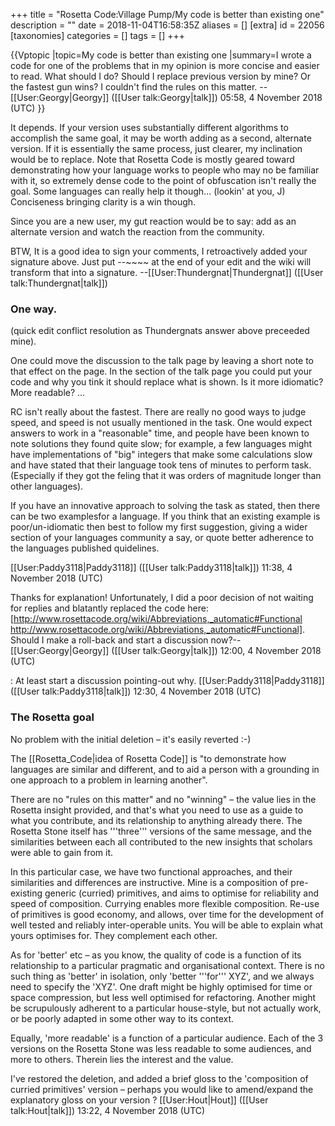 +++
title = "Rosetta Code:Village Pump/My code is better than existing one"
description = ""
date = 2018-11-04T16:58:35Z
aliases = []
[extra]
id = 22056
[taxonomies]
categories = []
tags = []
+++

{{Vptopic
|topic=My code is better than existing one
|summary=I wrote a code for one of the problems that in my opinion is more concise and easier to read. What should I do? Should I replace previous version by mine? Or the fastest gun wins? I couldn't find the rules on this matter. -- [[User:Georgy|Georgy]] ([[User talk:Georgy|talk]]) 05:58, 4 November 2018‎ (UTC)
}}

It depends. If your version uses substantially different algorithms to accomplish the same goal, it may be worth adding as a second, alternate version. If it is essentially the same process, just clearer, my inclination would be to replace. Note that Rosetta Code is mostly geared toward demonstrating how your language works to people who may no be familiar with it, so extremely dense code to the point of obfuscation isn't really the goal. Some languages can really help it though... (lookin' at you, J) Conciseness bringing clarity is a win though.

Since you are a new user, my gut reaction would be to say: add as an alternate version and watch the reaction from the community.

BTW, It is a good idea to sign your comments, I retroactively added your signature above. Just put <nowiki> --~~~~ </nowiki> at the end of your edit and the wiki will transform that into a signature. --[[User:Thundergnat|Thundergnat]] ([[User talk:Thundergnat|talk]])



### One way.

(quick edit conflict resolution as Thundergnats answer above preceeded mine).

One could move the discussion to the talk page by leaving a short note to that effect on the page. In the section of the talk page you could put your code and why you tink it should replace what is shown. Is it more idiomatic? More readable? ...

RC isn't really about the fastest. There are really no good ways to judge speed, and speed is not usually mentioned in the task. One would expect answers to work in a "reasonable" time, and people have been known to note solutions they found quite slow; for example, a few languages might have implementations of "big" integers that make some calculations slow and have stated that their language took tens of minutes to perform  task. (Especially if they got the feling that it was orders of magnitude longer than other languages).

If you have an innovative approach to solving the task as stated, then there can be two examplesfor a language. If you think that an existing example is poor/un-idiomatic then best to follow my first suggestion, giving a wider section of your languages community a say, or quote better adherence to the languages published quidelines.

 [[User:Paddy3118|Paddy3118]] ([[User talk:Paddy3118|talk]]) 11:38, 4 November 2018 (UTC)


Thanks for explanation! Unfortunately, I did a poor decision of not waiting for replies and blatantly replaced the code here: [http://www.rosettacode.org/wiki/Abbreviations,_automatic#Functional http://www.rosettacode.org/wiki/Abbreviations,_automatic#Functional].  <br />
Should I make a roll-back and start a discussion now?--[[User:Georgy|Georgy]] ([[User talk:Georgy|talk]]) 12:00, 4 November 2018 (UTC)

: At least start a discussion pointing-out why. [[User:Paddy3118|Paddy3118]] ([[User talk:Paddy3118|talk]]) 12:30, 4 November 2018 (UTC)



### The Rosetta goal


No problem with the initial deletion – it's easily reverted :-)

The [[Rosetta_Code|idea of Rosetta Code]] is "to demonstrate how languages are similar and different, and to aid a person with a grounding in one approach to a problem in learning another". 

There are no "rules on this matter" and no "winning" – the value lies in the Rosetta insight provided, and that's what you need to use as a guide to what you contribute,  and its relationship to anything already there. The Rosetta Stone itself has '''three''' versions of the same message, and the similarities between each all contributed to the new insights that scholars were able to gain from it.

In this particular case, we have two functional approaches, and their similarities and differences are instructive. Mine is a composition of pre-existing generic (curried) primitives, and aims to optimise for reliability and speed of composition. Currying enables more flexible composition. Re-use of primitives is good economy, and allows, over time for the development of well tested and reliably inter-operable units. You will be able to explain what yours optimises for. They complement each other.

As for 'better' etc – as you know, the quality of code is a function of its relationship to a particular pragmatic and organisational context. There is no such thing as 'better' in isolation, only 'better '''for''' XYZ', and we always need to specify the 'XYZ'. One draft might be highly optimised for time or space compression, but less well optimised for refactoring. Another might be scrupulously adherent to a particular house-style, but not actually work, or be poorly adapted in some other way to its context.

Equally, 'more readable' is a function of a particular audience. Each of the 3 versions on the Rosetta Stone was less readable to some audiences, and more to others. Therein lies the interest and the value. 

I've restored the deletion, and added a brief gloss to the 'composition of curried primitives' version – perhaps you would like to amend/expand the explanatory gloss on your version ? [[User:Hout|Hout]] ([[User talk:Hout|talk]]) 13:22, 4 November 2018 (UTC)
